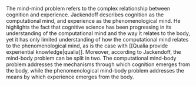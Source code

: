 The mind-mind problem refers to the complex relationship between cognition and experience. Jackendoff describes cognition as the computational mind, and experience as the phenomenological mind. He highlights the fact that cognitive science has been progressing in its understanding of the computational mind and the way it relates to the body, yet it has only limited understanding of how the computational mind relates to the phenomenological mind, as is the case with [[Qualia provide experiential knowledge|qualia]]. Moreover, according to Jackendoff, the mind-body problem can be split in two. The computational mind-body problem addresses the mechanisms through which cognition emerges from the body, while the phenomenological mind-body problem addresses the means by which experience emerges from the body.